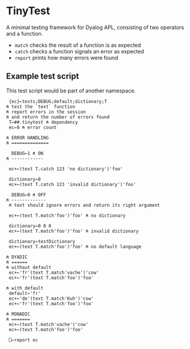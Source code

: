TinyTest
========

A minimal testing framework for Dyalog APL, consisting of two operators and a function.

-   `match` checks the result of a function is as expected
-   `catch` checks a function signals an error as expected
-   `report` prints how many errors were found

Example test script
-------------------

This test script would be part of another namespace.

```apl
 {ec}←tests;DEBUG;default;dictionary;T
⍝ test the `text` function
⍝ report errors in the session
⍝ and return the number of errors found
 T←##.tinytest ⍝ dependency
 ec←0 ⍝ error count

⍝ ERROR HANDLING
⍝ ==============

  DEBUG←1 ⍝ ON
⍝ ------------

 ec+←(text T.catch 123 'no dictionary')'foo'

 dictionary←0
 ec+←(text T.catch 123 'invalid dictionary')'foo'

  DEBUG←0 ⍝ OFF
⍝ -------------
 ⍝ text should ignore errors and return its right argument

 ec+←(text T.match'foo')'foo' ⍝ no dictionary

 dictionary←0 0 0
 ec+←(text T.match'foo')'foo' ⍝ invalid dictionary

 dictionary←testDictionary
 ec+←(text T.match'foo')'foo' ⍝ no default language

⍝ DYADIC
⍝ ======
⍝ without default
 ec+←'fr'(text T.match'vache')'cow'
 ec+←'fr'(text T.match'foo')'foo'

⍝ with default
 default←'fr'
 ec+←'de'(text T.match'Kuh')'cow'
 ec+←'fr'(text T.match'foo')'foo'

⍝ MONADIC
⍝ =======
 ec+←(text T.match'vache')'cow'
 ec+←(text T.match'foo')'foo'

 ⎕←report ec
```
